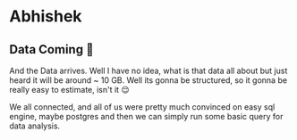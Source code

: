 # Abhishek

## Data Coming :partying_face:

And the Data arrives. Well I have no idea, what is that data all about but just heard it will be around ~ 10 GB.
Well its gonna be structured, so it gonna be really easy to estimate, isn't it :relieved:

We all connected, and all of us were pretty much convinced on easy sql engine, maybe postgres and then we can simply run 
some basic query for data analysis.


